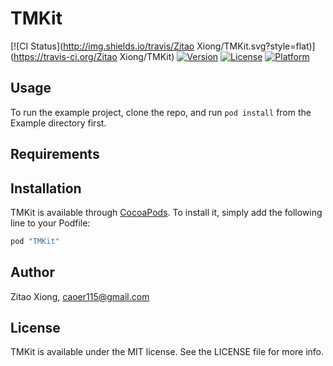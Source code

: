 # TMKit

[![CI Status](http://img.shields.io/travis/Zitao Xiong/TMKit.svg?style=flat)](https://travis-ci.org/Zitao Xiong/TMKit)
[![Version](https://img.shields.io/cocoapods/v/TMKit.svg?style=flat)](http://cocoapods.org/pods/TMKit)
[![License](https://img.shields.io/cocoapods/l/TMKit.svg?style=flat)](http://cocoapods.org/pods/TMKit)
[![Platform](https://img.shields.io/cocoapods/p/TMKit.svg?style=flat)](http://cocoapods.org/pods/TMKit)

## Usage

To run the example project, clone the repo, and run `pod install` from the Example directory first.

## Requirements

## Installation

TMKit is available through [CocoaPods](http://cocoapods.org). To install
it, simply add the following line to your Podfile:

```ruby
pod "TMKit"
```

## Author

Zitao Xiong, caoer115@gmail.com

## License

TMKit is available under the MIT license. See the LICENSE file for more info.
